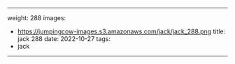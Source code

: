 
---
weight: 288
images:
- https://jumpingcow-images.s3.amazonaws.com/jack/jack_288.png
title: jack 288
date: 2022-10-27
tags:
- jack
---
